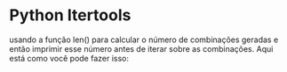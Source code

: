 # Python Itertools
usando a função len() para calcular o número de combinações geradas e então imprimir esse número 
antes de iterar sobre as combinações. Aqui está como você pode fazer isso:


